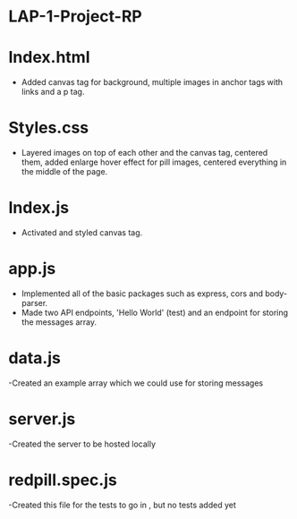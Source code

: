 # LAP-1-Project-RP

# Index.html

- Added canvas tag for background, multiple images in anchor tags with links and a p tag.

# Styles.css

- Layered images on top of each other and the canvas tag, centered them, added enlarge hover effect for pill images, centered everything in the middle of the page.

# Index.js

- Activated and styled canvas tag.

# app.js

- Implemented all of the basic packages such as express, cors and body-parser.
- Made two API endpoints, 'Hello World' (test) and an endpoint for storing the messages array.

# data.js 

-Created an example array which we could use for storing messages

# server.js

-Created the server to be hosted locally

# redpill.spec.js

-Created this file for the tests to go in , but no tests added yet

